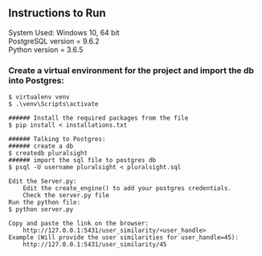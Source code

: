 ## Instructions to Run

System Used: Windows 10, 64 bit <br/>
PostgreSQL version = 9.6.2 <br/>
Python version = 3.6.5 <br/>

### Create a virtual environment for the project and import the db into Postgres:
	$ virtualenv venv
	$ .\venv\Scripts\activate
	
	###### Install the required packages from the file
	$ pip install < installations.txt
	
	###### Talking to Postgres:
	###### create a db
	$ createdb pluralsight
	###### import the sql file to postgres db
	$ psql -U username pluralsight < pluralsight.sql
	
	Edit the Server.py:
		Edit the create_engine() to add your postgres credentials.
		Check the server.py file
	Run the python file:
	$ python server.py
	
	Copy and paste the link on the browser: 
		http://127.0.0.1:5431/user_similarity/<user_handle>
	Example (Will provide the user similarities for user_handle=45): 
		http://127.0.0.1:5431/user_similarity/45
	